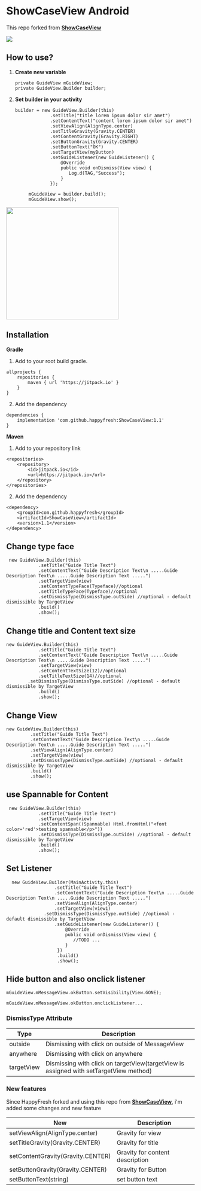 # ShowCaseView Android

This repo forked from [**ShowCaseView**](https://github.com/mreram/ShowCaseView)

[![](https://jitpack.io/v/happyfresh/ShowCaseView.svg)](https://jitpack.io/#happyfresh/ShowCaseView)

## How to use?

1. **Create new variable**
    
   ``` 
   private GuideView mGuideView; 
   private GuideView.Builder builder; 
   ```
2. **Set builder in your activity**
   
   ```
   builder = new GuideView.Builder(this)
                .setTitle("title lorem ipsum dolor sir amet")
                .setContentText("content lorem ipsum dolor sir amet")
                .setViewAlign(AlignType.center)
                .setTitleGravity(Gravity.CENTER)
                .setContentGravity(Gravity.RIGHT)
                .setButtonGravity(Gravity.CENTER)
                .setButtonText("OK")
                .setTargetView(myButton)
                .setGuideListener(new GuideListener() {
                    @Override
                    public void onDismiss(View view) {
                       Log.d(TAG,"Success");
                    }
                });

        mGuideView = builder.build();
        mGuideView.show();
    ```

<img src="./screenshots/sample1.png" width="300">

## Installation

**Gradle**

1. Add to your root build gradle.

```
allprojects {
    repositories {
        maven { url 'https://jitpack.io' }
    }
}
```

2. Add the dependency

```
dependencies {
    implementation 'com.github.happyfresh:ShowCaseView:1.1'
}
```

**Maven**

1. Add to your repository link
   
```
<repositories>
    <repository>
        <id>jitpack.io</id>
        <url>https://jitpack.io</url>
    </repository>
</repositories>
```

2. Add the dependency

```
<dependency>
    <groupId>com.github.happyfresh</groupId>
    <artifactId>ShowCaseView</artifactId>
    <version>1.1</version>
</dependency>
```

## Change type face

 	 new GuideView.Builder(this)
                .setTitle("Guide Title Text")
                .setContentText("Guide Description Text\n .....Guide Description Text\n .....Guide Description Text .....")
                .setTargetView(view)
                .setContentTypeFace(Typeface)//optional
                .setTitleTypeFace(Typeface)//optional
	            .setDismissType(DismissType.outSide) //optional - default dismissible by TargetView
                .build()
                .show();
  
## Change title and Content text size

   	new GuideView.Builder(this)
                .setTitle("Guide Title Text")
                .setContentText("Guide Description Text\n .....Guide Description Text\n .....Guide Description Text .....")
                .setTargetView(view)
                .setContentTextSize(12)//optional
                .setTitleTextSize(14)//optional
		    .setDismissType(DismissType.outSide) //optional - default dismissible by TargetView
                .build()
                .show();
		
## Change View

	new GuideView.Builder(this)
             .setTitle("Guide Title Text")
             .setContentText("Guide Description Text\n .....Guide Description Text\n .....Guide Description Text .....")
             .setViewAlign(AlignType.center)
             .setTargetView(view) 
	         .setDismissType(DismissType.outSide) //optional - default dismissible by TargetView
             .build()
             .show();
	     
	     
## use Spannable for Content
	
	 new GuideView.Builder(this)
                .setTitle("Guide Title Text")
                .setTargetView(view)
                .setContentSpan((Spannable) Html.fromHtml("<font color='red'>testing spannable</p>"))
	            .setDismissType(DismissType.outSide) //optional - default dismissible by TargetView
                .build()
                .show();
                	     
## Set Listener 
	
      new GuideView.Builder(MainActivity.this)
                      .setTitle("Guide Title Text")
                      .setContentText("Guide Description Text\n .....Guide Description Text\n .....Guide Description Text .....")
                      .setViewAlign(AlignType.center)
                      .setTargetView(view1)
		          .setDismissType(DismissType.outSide) //optional - default dismissible by TargetView
                      .setGuideListener(new GuideListener() {
                          @Override
                          public void onDismiss(View view) {
                             //TODO ...
                          }
                       })
                       .build()
                       .show();

## Hide button and also onclick listener
   ```
mGuideView.mMessageView.okButton.setVisibility(View.GONE);

mGuideView.mMessageView.okButton.onclickListener...
   ```

### DismissType Attribute

| Type | Description |
| ------ | ------ |
| outside | Dismissing with click on outside of MessageView |
| anywhere | Dismissing with click on anywhere |
| targetView | Dismissing with click on targetView(targetView is assigned with setTargetView method) |

### New features

Since HappyFresh forked and using this repo from [**ShowCaseView**](https://github.com/mreram/ShowCaseView), i'm added some changes and new feature

| New | Description |
| ------ | ------ |
| setViewAlign(AlignType.center) | Gravity for view 
| setTitleGravity(Gravity.CENTER) | Gravity for title 
| setContentGravity(Gravity.CENTER) | Gravity for content description 
| setButtonGravity(Gravity.CENTER) | Gravity for Button
| setButtonText(string) | set button text

